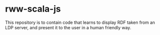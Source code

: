 rww-scala-js
============

This repository is to contain code that learns to display RDF taken from an LDP server,
and present it to the user in a human friendly way. 

